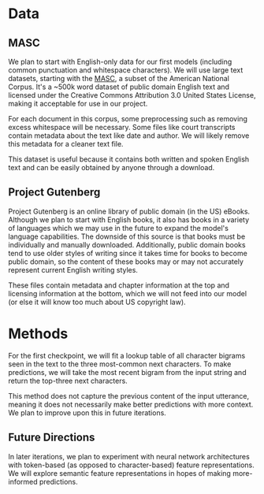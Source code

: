 # Data

## MASC

We plan to start with English-only data for our first models (including common punctuation and whitespace characters). We will use large text datasets,
starting with the [MASC](https://anc.org/data/masc/corpus/), a subset of the American National Corpus.
It's a ~500k word dataset of public domain English text and licensed under the Creative Commons Attribution 3.0 United States License, making it acceptable for use in our project.

For each document in this corpus, some preprocessing such as removing excess whitespace will be necessary. 
Some files like court transcripts contain metadata about the text like date and author. We will likely remove this metadata for a cleaner text file.

This dataset is useful because it contains both written and spoken English text and can be easily obtained
by anyone through a download.

## Project Gutenberg

Project Gutenberg is an online library of public domain (in the US) eBooks. Although we plan to start with English books, it also has books in a variety of languages which we may use in the future to expand the model's language capabilities. The downside of this source is that books must be individually and manually downloaded. Additionally, public domain books tend to use older styles of writing since it takes time for books to become public domain, so the content of these books may or may not accurately represent current English writing styles.

These files contain metadata and chapter information at the top and licensing information at the bottom, which we will not feed into our model (or else it will know too much about US copyright law).

# Methods

For the first checkpoint, we will fit a lookup table of all character bigrams seen in the text to the three most-common next characters. To make predictions, we will take the most recent bigram from the input string and return the top-three next characters.

This method does not capture the previous content of the input utterance, meaning it does not necessarily
make better predictions with more context. We plan to improve upon this in future iterations.

## Future Directions

In later iterations, we plan to experiment with neural network architectures
with token-based (as opposed to character-based) feature representations. We will explore semantic feature
representations in hopes of making more-informed predictions.